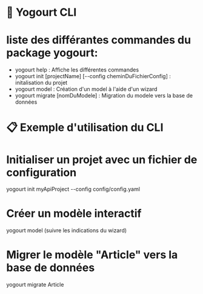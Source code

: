 # 🥛 Yogourt CLI

# liste des différantes commandes du package yogourt:

- yogourt help : Affiche les différentes commandes
- yogourt init [projectName] [--config cheminDuFichierConfig] : initalisation du projet
- yogourt model : Création d'un model à l'aide d'un wizard
- yogourt migrate [nomDuModele] : Migration du modele vers la base de données

# 📋 Exemple d'utilisation du CLI

# Initialiser un projet avec un fichier de configuration
yogourt init myApiProject --config config/config.yaml

# Créer un modèle interactif
yogourt model 
(suivre les indications du wizard)

# Migrer le modèle "Article" vers la base de données
yogourt migrate Article